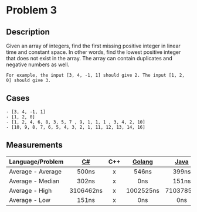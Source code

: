 # Problem 3

## Description
Given an array of integers, find the first missing positive integer in linear time and constant space. In other words, find the lowest positive integer that does not exist in the array. The array can contain duplicates and negative numbers as well.
```
For example, the input [3, 4, -1, 1] should give 2. The input [1, 2, 0] should give 3.
``` 

## Cases
```
- [3, 4, -1, 1]
- [1, 2, 0]
- [1, 2, 4, 6, 8, 3, 5, 7 , 9, 1, 1, 1 , 3, 4, 2, 10]
- [10, 9, 8, 7, 6, 5, 4, 3, 2, 1, 11, 12, 13, 14, 16]
```


## Measurements
Language/Problem | [C#](https://gist.github.com/DanielHauge/4d372ae9c155a0a7e832bda322fef2ad) | C++ | [Golang](https://gist.github.com/DanielHauge/0a33939dd20145f03b3ff884beea1b71) | [Java](https://gist.github.com/DanielHauge/a405884a7b1b951f65996f54af2c073e) | [JavaScript](https://gyazo.com/637ef30c817b97e04f78d845733291bd) | [Kotlin](https://gist.github.com/DanielHauge/6865a27a0b5d0754ede1663b6e4be8f7) | [Python](https://gist.github.com/DanielHauge/c4be571ad469110e55f5c6b30af41cf8) | [Ruby](https://gist.github.com/ebb9f7a883a32ff073fba1ca9631bfd2) | Rust | Scala
-------|:------:|:-------:|:------:|:-------:|:------:|:------:|:------:|:------:|:------:|:------:
Average - Average | 500ns | x | 546ns | 399ns | 7537ns | 289ns | 3211ns | 5284ns | x | x
Average - Median | 302ns | x | 0ns | 151ns | 0ns | 226ns | 3095ns | 4831ns | x | x
Average - High | 3106462ns | x | 1002525ns | 7103785ns | 12074924ns | 1928008ns | 211129ns | 6944ns | x | x
Average - Low | 151ns | x | 0ns | 0ns | 0ns | 0ns | 2793ns | 5133ns | x | x
